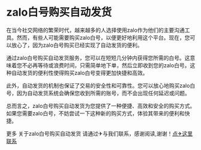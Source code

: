 # zalo白号购买自动发货

在当今社交网络的繁荣时代，越来越多的人选择使用zalo作为他们的主要沟通工具。然而，有些人可能需要购买zalo白号，以便更好地利用这个平台。现在，您可以放心了，因为zalo白号购买已经实现了自动发货的便利。

通过zalo白号购买自动发货服务，您可以在短短几分钟内获得您所需的白号。这意味着您不必再等待或浪费时间，只需简单地下单，然后立即收到您的zalo白号。这种自动发货的便利性使得购买zalo白号变得更加快捷和高效。

此外，自动发货的机制也保证了交易的安全性和可靠性。您可以放心地购买zalo白号，因为自动发货系统会确保您收到所需的账号，而不会出现任何延迟或问题。

总而言之，zalo白号购买自动发货为您提供了一种便捷、高效和安全的购买方式。如果您需要zalo白号，不妨尝试一下这种新的购买方式，体验其带来的便利和快捷。

更多 关于zalo白号购买自动发货 请通过✈与我们联系，感谢阅读,谢谢！[点✈这里联系](https://c.k02.cc)
